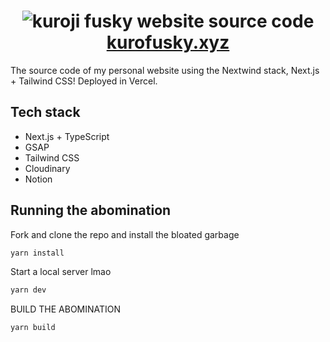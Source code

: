 <h1 align="center">
  <img alt="kuroji fusky website source code" src="https://user-images.githubusercontent.com/94678583/198828532-a6441fa4-696b-472b-bbac-2866d9dbd5f6.png">
  <a href="https://kurofusky.xyz">kurofusky.xyz</a>
</h1>

The source code of my personal website using the Nextwind stack, Next.js +
Tailwind CSS! Deployed in Vercel.

## Tech stack
- Next.js + TypeScript
- GSAP
- Tailwind CSS
- Cloudinary
- Notion

## Running the abomination

Fork and clone the repo and install the bloated garbage

```sh
yarn install
```

Start a local server lmao

```sh
yarn dev
```

BUILD THE ABOMINATION

```sh
yarn build
```
